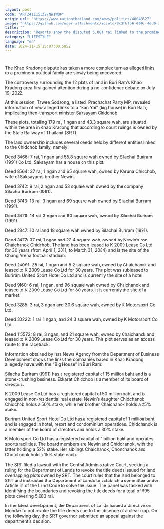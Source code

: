 ```yaml
---
layout: post
code: "ART2411151327NW1WQO"
origin_url: "https://www.nationthailand.com/news/politics/40043327"
image: "https://github.com/user-attachments/assets/3c2fbfb6-699c-4dd9-a14d-3355d4503c58"
title: ""
description: "Reports show the disputed 5,083 rai linked to the prominent Chidchob family, as SRT appeals the land department’s decision not to revoke title deeds"
category: "LIFESTYLE"
language: "en"
date: 2024-11-15T15:07:00.585Z
---
```


# 









The Khao Kradong dispute has taken a more complex turn as alleged links to a prominent political family are slowly being uncovered.

The controversy surrounding the 12 plots of land in Buri Ram’s Khao Kradong area first gained attention during a no-confidence debate on July 19, 2022.

At this session, Tawee Sodsong, a listed  Prachachat Party MP, revealed information of new alleged links to a “Ban Yai” (big house) in Buri Ram, implicating then-transport minister Saksayam Chidchob.

These plots, totalling 179 rai, 1 ngan and 43.3 square wah, are situated within the area in Khao Kradong that according to court rulings is owned by the State Railway of Thailand (SRT).

The land ownership includes several deeds held by different entities linked to the Chidchob family, namely:

Deed 3466: 7 rai, 1 ngan and 55.8 square wah owned by Silachai Buriram (1991) Co Ltd. Saksayam has a house on this plot.

Deed 8564: 37 rai, 1 ngan and 65 square wah, owned by Karuna Chidchob, wife of Saksayam’s brother Newin.

Deed 3742: 9 rai, 2 ngan and 53 square wah owned by the company Silachai Buriram (1991).

Deed 3743: 13 rai, 3 ngan and 69 square wah owned by Silachai Buriram (1991).

Deed 3476: 14 rai, 3 ngan and 80 square wah, owned by Silachai Buriram (1991).

Deed 2847: 10 rai and 18 square wah owned by Silachai Buriram (1991).

Deed 3477: 37 rai, 1 ngan and 22.4 square wah, owned by Newin’s son Chaichanok Chidchob. The land has been leased to K 2009 Lease Co Ltd for 30 years (from April 1, 2011, to March 31, 2084) and is the site of the Chang Arena football stadium.

Deed 24091: 28 rai, 1 ngan and 8.2 square wah, owned by Chaichanok and leased to K 2009 Lease Co Ltd for 30 years. The plot was subleased to Buriram United Sport Hotel Co Ltd and is currently the site of a hotel.

Deed 9160: 6 rai, 1 ngan, and 96 square wah owned by Chaichanok and leased to K 2009 Lease Co Ltd for 30 years. It is currently the site of a market.

Deed 3285: 3 rai, 3 ngan and 30.6 square wah, owned by K Motorsport Co Ltd.

Deed 30222: 1 rai, 1 ngan, and 24.3 square wah, owned by K Motorsport Co Ltd.

Deed 115572: 8 rai, 3 ngan, and 21 square wah, owned by Chaichanok and leased to K 2009 Lease Co Ltd for 30 years. This plot serves as an access route to the racetrack.

Information obtained by Isra News Agency from the Department of Business Development shows the links the companies based in Khao Kradong allegedly have with the “Big House” in Buri Ram:

Silachai Buriram (1991) has a registered capital of 15 million baht and is a stone-crushing business. Ekkarat Chidchob is a member of its board of directors.

K 2009 Lease Co Ltd has a registered capital of 50 million baht and is engaged in non-residential real estate. Newin’s daughter Chidchanok Chidchob holds a 50% stake, while her brother Chaichanok holds a 25% stake.

Buriram United Sport Hotel Co Ltd has a registered capital of 1 million baht and is engaged in hotel, resort and condominium operations. Chidchanok is a member of the board of directors and holds a 30% stake.

K Motorsport Co Ltd has a registered capital of 1 billion baht and operates sports facilities. The board members are Newin and Chidchanok, with the latter holding a 52% stake. Her siblings Chaichanok, Chonchanok and Chotchanok hold a 15% stake each.  
   
The SRT filed a lawsuit with the Central Administrative Court, seeking a ruling for the Department of Lands to revoke the title deeds issued for land overlapping plots owned by SRT. The court ruled that the land belonged to SRT and instructed the Department of Lands to establish a committee under Article 61 of the Land Code to solve the issue. The panel was tasked with identifying the boundaries and revoking the title deeds for a total of 995 plots covering 5,083 rai.

In the latest development, the Department of Lands issued a directive on Monday to not revoke the title deeds due to the absence of a clear map. On the following day, the SRT governor submitted an appeal against the department’s decision.